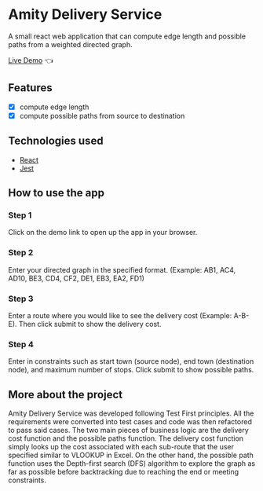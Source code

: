 # Amity Delivery Service

A small react web application that can compute edge length and possible paths from a weighted directed graph.

[Live Demo](https://odinbook-mo.netlify.app/) :point_left:

## Features

- [x] compute edge length
- [x] compute possible paths from source to destination

## Technologies used

- [React](https://pl.reactjs.org/)
- [Jest](https://jestjs.io/)

## How to use the app

### Step 1
Click on the demo link to open up the app in your browser.
### Step 2
Enter your directed graph in the specified format. (Example: AB1, AC4, AD10, BE3, CD4, CF2, DE1, EB3, EA2, FD1)
### Step 3
Enter a route where you would like to see the delivery cost (Example: A-B-E). Then click submit to show the delivery cost.
### Step 4
Enter in constraints such as start town (source node), end town (destination node), and maximum number of stops. Click submit to show possible paths.

## More about the project

Amity Delivery Service was developed following Test First principles. All the requirements were converted into test cases and code was then refactored to pass said cases. The two main pieces of business logic are the delivery cost function and the possible paths function. The delivery cost function simply looks up the cost associated with each sub-route that the user specified similar to VLOOKUP in Excel. On the other hand, the possible path function uses the Depth-first search (DFS) algorithm to explore the graph as far as possible before backtracking due to reaching the end or meeting constraints.
